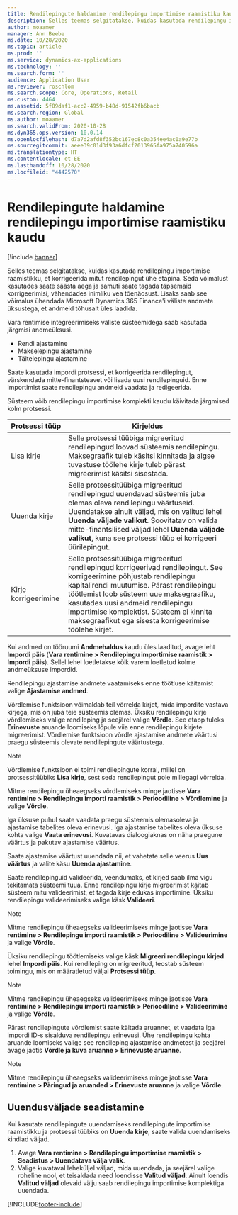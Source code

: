 ```yaml
---
title: Rendilepingute haldamine rendilepingu importimise raamistiku kaudu
description: Selles teemas selgitatakse, kuidas kasutada rendilepingu importimise raamistikku, et korrigeerida mitut rendilepingut samaaegselt.
author: moaamer
manager: Ann Beebe
ms.date: 10/28/2020
ms.topic: article
ms.prod: ''
ms.service: dynamics-ax-applications
ms.technology: ''
ms.search.form: ''
audience: Application User
ms.reviewer: roschlom
ms.search.scope: Core, Operations, Retail
ms.custom: 4464
ms.assetid: 5f89daf1-acc2-4959-b48d-91542fb6bacb
ms.search.region: Global
ms.author: moaamer
ms.search.validFrom: 2020-10-28
ms.dyn365.ops.version: 10.0.14
ms.openlocfilehash: d7a7d2afd8f352bc167ec8c0a354ee4ac0a9e77b
ms.sourcegitcommit: aeee39c01d3f93a6dfcf2013965fa975a740596a
ms.translationtype: HT
ms.contentlocale: et-EE
ms.lasthandoff: 10/28/2020
ms.locfileid: "4442570"
---
```

# <a name="manage-leases-through-the-lease-import-framework"></a>Rendilepingute haldamine rendilepingu importimise raamistiku kaudu

[!include [banner](../includes/banner.md)]

Selles teemas selgitatakse, kuidas kasutada rendilepingu importimise raamistikku, et korrigeerida mitut rendilepingut ühe etapina. Seda võimalust kasutades saate säästa aega ja samuti saate tagada täpsemaid korrigeerimisi, vähendades inimliku vea tõenäosust. Lisaks saab see võimalus ühendada Microsoft Dynamics 365 Finance'i väliste andmete üksustega, et andmeid tõhusalt üles laadida.

Vara rentimise integreerimiseks väliste süsteemidega saab kasutada järgmisi andmeüksusi.

- Rendi ajastamine
- Makselepingu ajastamine
- Täitelepingu ajastamine

Saate kasutada impordi protsessi, et korrigeerida rendilepingut, värskendada mitte-finantsteavet või lisada uusi rendilepinguid. Enne importimist saate rendilepingu andmeid vaadata ja redigeerida.

Süsteem võib rendilepingu importimise komplekti kaudu käivitada järgmised kolm protsessi.

| Protsessi tüüp  | Kirjeldus |
|---------------|-------------|
| Lisa kirje    | Selle protsessi tüübiga migreeritud rendilepingud loovad süsteemis rendilepingu. Maksegraafik tuleb käsitsi kinnitada ja algse tuvastuse töölehe kirje tuleb pärast migreerimist käsitsi sisestada. |
| Uuenda kirje | Selle protsessitüübiga migreeritud rendilepingud uuendavad süsteemis juba olemas oleva rendilepingu väärtuseid. Uuendatakse ainult väljad, mis on valitud lehel **Uuenda väljade valikut**. Soovitatav on valida mitte-finantsilised väljad lehel **Uuenda väljade valikut**, kuna see protsessi tüüp ei korrigeeri üürilepingut. |
| Kirje korrigeerimine | Selle protsessitüübiga migreeritud rendilepingud korrigeerivad rendilepingut. See korrigeerimine põhjustab rendilepingu kapitalirendi muutumise. Pärast rendilepingu töötlemist loob süsteem uue maksegraafiku, kasutades uusi andmeid rendilepingu importimise komplektist. Süsteem ei kinnita maksegraafikut ega sisesta korrigeerimise töölehe kirjet. |

Kui andmed on tööruumi **Andmehaldus** kaudu üles laaditud, avage leht **Impordi päis** (**Vara rentimine \> Rendilepingu importimise raamistik \> Impordi päis**). Sellel lehel loetletakse kõik varem loetletud kolme andmeüksuse impordid.

Rendilepingu ajastamise andmete vaatamiseks enne töötluse käitamist valige **Ajastamise andmed**.

Võrdlemise funktsioon võimaldab teil võrrelda kirjet, mida impordite vastava kirjega, mis on juba teie süsteemis olemas. Üksiku rendilepingu kirje võrdlemiseks valige rendileping ja seejärel valige **Võrdle**. See etapp tuleks **Erinevuste** aruande loomiseks lõpule viia enne rendilepingu kirjete migreerimist. Võrdlemise funktsioon võrdle ajastamise andmete väärtusi praegu süsteemis olevate rendilepingute väärtustega.

> [!NOTE]
> Võrdlemise funktsioon ei toimi rendilepingute korral, millel on protsessitüübiks **Lisa kirje**, sest seda rendilepingut pole millegagi võrrelda.
>
> Mitme rendilepingu üheaegseks võrdlemiseks minge jaotisse **Vara rentimine \> Rendilepingu importi raamistik \> Perioodiline \> Võrdlemine** ja valige **Võrdle**.

Iga üksuse puhul saate vaadata praegu süsteemis olemasoleva ja ajastamise tabelites oleva erinevusi. Iga ajastamise tabelites oleva üksuse kohta valige **Vaata erinevusi**. Kuvatavas dialoogiaknas on näha praegune väärtus ja pakutav ajastamise väärtus.

Saate ajastamise väärtust uuendada nii, et vahetate selle veerus **Uus väärtus** ja valite käsu **Uuenda ajastamine**.

Saate rendilepinguid valideerida, veendumaks, et kirjed saab ilma vigu tekitamata süsteemi tuua. Enne rendilepingu kirje migreerimist käitab süsteem mitu valideerimist, et tagada kirje edukas importimine. Üksiku rendilepingu valideerimiseks valige käsk **Valideeri**.

> [!NOTE]
> Mitme rendilepingu üheaegseks valideerimiseks minge jaotisse **Vara rentimine \> Rendilepingu importi raamistik \> Perioodiline \> Valideerimine** ja valige **Võrdle**.

Üksiku rendilepingu töötlemiseks valige käsk **Migreeri rendilepingu kirjed** lehel **Impordi päis**. Kui rendileping on migreeritud, teostab süsteem toimingu, mis on määratletud väljal **Protsessi tüüp**.

> [!NOTE]
> Mitme rendilepingu üheaegseks valideerimiseks minge jaotisse **Vara rentimine \> Rendilepingu importi raamistik \> Perioodiline \> Valideerimine** ja valige **Võrdle**.

Pärast rendilepingute võrdlemist saate käitada aruannet, et vaadata iga impordi ID-s sisalduva rendilepingu erinevusi. Ühe rendilepingu kohta aruande loomiseks valige see rendileping ajastamise andmetest ja seejärel avage jaotis **Võrdle ja kuva aruanne \> Erinevuste aruanne**.

> [!NOTE]
> Mitme rendilepingu üheaegseks valideerimiseks minge jaotisse **Vara rentimine \> Päringud ja aruanded \> Erinevuste aruanne** ja valige **Võrdle**.

## <a name="set-up-update-fields"></a>Uuendusväljade seadistamine

Kui kasutate rendilepingute uuendamiseks rendilepingute importimise raamistikku ja protsessi tüübiks on **Uuenda kirje**, saate valida uuendamiseks kindlad väljad.

1. Avage **Vara rentimine \> Rendilepingu importimise raamistik \> Seadistus \> Uuendatava välja valik**.
2. Valige kuvataval leheküljel väljad, mida uuendada, ja seejärel valige roheline nool, et teisaldada need loendisse **Valitud väljad**. Ainult loendis **Valitud väljad** olevaid välju saab rendilepingu importimise komplektiga uuendada.


[!INCLUDE[footer-include](../../includes/footer-banner.md)]